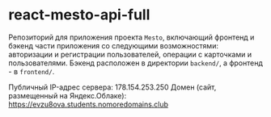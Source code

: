 # react-mesto-api-full
Репозиторий для приложения проекта `Mesto`, включающий фронтенд и бэкенд части приложения со следующими возможностями: авторизации и регистрации пользователей, операции с карточками и пользователями. Бэкенд расположен в директории `backend/`, а фронтенд - в `frontend/`.

Публичный IP-адрес сервера: 178.154.253.250
Домен (сайт, размещенный на Яндекс.Облаке): https://evzu8ova.students.nomoredomains.club
